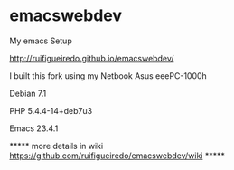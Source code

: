 emacswebdev
===========

My emacs Setup

http://ruifigueiredo.github.io/emacswebdev/

I built this fork using my Netbook Asus eeePC-1000h
 
Debian 7.1

PHP 5.4.4-14+deb7u3 

Emacs 23.4.1


***** more details in wiki https://github.com/ruifigueiredo/emacswebdev/wiki *****